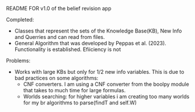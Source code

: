 README FOR v1.0 of the belief revision app

Completed:
- Classes that represent the sets of the Knowledge Base(KB), New Info and Querries and can read from files.
- General Algorithm that was developed by Peppas et al. (2023). Functionality is established. Efiiciency is not

Problems:
- Works with large KBs but only for 1/2 new info variables. This is due to bad practices on some algorithms:
    - CNF converters. I am using a CNF converter from the boolpy module that takes to much time for large formulas.
    - Worlds searching: for higher variables i am creating too many worlds for my br algorithms to parse(findT and self.W)
  

